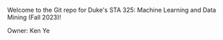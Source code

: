 Welcome to the Git repo for Duke's STA 325: Machine Learning and Data Mining (Fall 2023)!

Owner: Ken Ye
